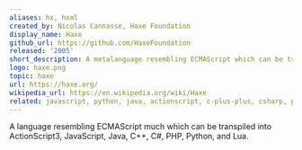 ```yaml
---
aliases: hx, hxml
created_by: Nicolas Cannasse, Haxe Foundation
display_name: Haxe
github_url: https://github.com/HaxeFoundation
released: '2005'
short_description: A metalanguage resembling ECMAScript which can be transpiled into a variety of languages.
logo: haxe.png
topic: haxe
url: https://haxe.org/
wikipedia_url: https://en.wikipedia.org/wiki/Haxe
related: javascript, python, java, actionscript, c-plus-plus, csharp, php, lua
---
```

A language resembling ECMAScript much which can be transpiled into ActionScript3, JavaScript, Java, C++, C#, PHP, Python, and Lua.

